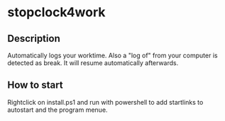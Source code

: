 # stopclock4work
## Description
Automatically logs your worktime. Also a "log of" from your computer is detected as break. It will resume automatically afterwards.


## How to start
Rightclick on install.ps1 and run with powershell to add startlinks to autostart and the program menue.